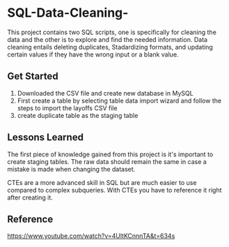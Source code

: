 # SQL-Data-Cleaning-
This project contains two SQL scripts, one is specifically for cleaning the data and the other is to explore and find the needed information.
Data cleaning entails deleting duplicates, Stadardizing formats, and updating certain values if they have the wrong input or a blank value.


## Get Started
1) Downloaded the CSV file and create new database in MySQL
2) First create a table by selecting table data import wizard and follow the steps to import the layoffs CSV file
3) create duplicate table as the staging table

## Lessons Learned
The first piece of knowledge gained from this project is it's important to create staging tables. The raw data should remain the same in case a mistake is made when changing the dataset.

CTEs are a more advanced skill in SQL but are much easier to use compared to complex subqueries. With CTEs you have to reference it right after creating it. 

## Reference
https://www.youtube.com/watch?v=4UltKCnnnTA&t=634s


